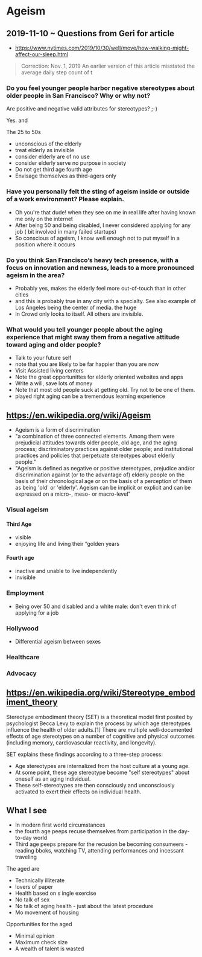 # Ageism


## 2019-11-10 ~ Questions from Geri for article

* https://www.nytimes.com/2019/10/30/well/move/how-walking-might-affect-our-sleep.html
> Correction: Nov. 1, 2019
> An earlier version of this article misstated the average daily step count of t

### Do you feel younger people harbor negative stereotypes about older people in San Francisco? Why or why not?

Are positive and negative valid attributes for stereotypes? ;-)

Yes. and

The 25 to 50s

* unconscious of the elderly
* treat elderly as invisible
* consider elderly are of no use
* consider elderly serve no purpose in society
* Do not get third age fourth age
* Envisage themselves as third-agers only


### Have you personally felt the sting of ageism inside or outside of a work environment? Please explain.

* Oh you're that dude! when they see on me in real life after having known me only on the internet
* After being 50 and being disabled, I never considered applying for any job ( bit involved in many failed startups)
* So conscious of ageism, I know well enough not to put myself in a position where it occurs


### Do you think San Francisco’s heavy tech presence, with a focus on innovation and newness, leads to a more pronounced ageism in the area?

* Probably yes, makes the elderly feel more out-of-touch than in other cities
* and this is probably true in any city with a specialty. See also example of Los Angeles being the center of media. the huge
* In Crowd only looks to itself. All others are invisible.


### What would you tell younger people about the aging experience that might sway them from a negative attitude toward aging and older people?


* Talk to your future self
* note that you are likely to be far happier than you are now
* Visit Assisted living centers
* Note the great opportunittes for elderly oriented websites and apps
* Write a will, save lots of money
* Note that most old people suck at getting old. Try not to be one of them.
* played right aging can be a tremendous learning experience



## https://en.wikipedia.org/wiki/Ageism

* Ageism is a form of discrimination
* "a combination of three connected elements. Among them were prejudicial attitudes towards older people, old age, and the aging process; discriminatory practices against older people; and institutional practices and policies that perpetuate stereotypes about elderly people."
* "Ageism is defined as negative or positive stereotypes, prejudice and/or discrimination against (or to the advantage of) elderly people on the basis of their chronological age or on the basis of a perception of them as being 'old' or 'elderly'. Ageism can be implicit or explicit and can be expressed on a micro-, meso- or macro-level"


### Visual ageism

#### Third Age

* visible
* enjoying life and living their “golden years

#### Fourth age

* inactive and unable to live independently
* invisible

### Employment

* Being over 50 and disabled and a white male: don't even think of applying for a job

### Hollywood

* Differential ageism between sexes

### Healthcare

### Advocacy



## https://en.wikipedia.org/wiki/Stereotype_embodiment_theory

Stereotype embodiment theory (SET) is a theoretical model first posited by psychologist Becca Levy to explain the process by which age stereotypes influence the health of older adults.[1] There are multiple well-documented effects of age stereotypes on a number of cognitive and physical outcomes (including memory, cardiovascular reactivity, and longevity).

SET explains these findings according to a three-step process:

* Age stereotypes are internalized from the host culture at a young age.
* At some point, these age stereotype become "self stereotypes" about oneself as an aging individual.
* These self-stereotypes are then consciously and unconsciously activated to exert their effects on individual health.


## What I see

* In modern first world circumstances
* the fourth age peeps recuse themselves from participation in the day-to-day world
* Third age peeps prepare for the recusion be becoming consumeers - reading bboks, watching TV, attending performances and incessant traveling

The aged are

* Technically illiterate
* lovers of paper
* Health based on s ingle exercise
* No talk of sex
* No talk of aging health - just about the latest procedure
* Mo movement of housing

Opportunities for the aged

* Minimal opinion
* Maximum check size
* A wealth of talent is wasted

